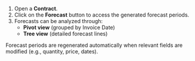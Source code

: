 1. Open a **Contract**.
2. Click on the **Forecast** button to access the generated forecast periods.
3. Forecasts can be analyzed through:
   - **Pivot view** (grouped by Invoice Date)
   - **Tree view** (detailed forecast lines)

Forecast periods are regenerated automatically when relevant fields are 
modified (e.g., quantity, price, dates).
